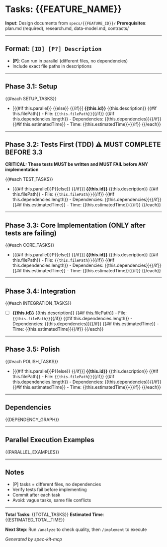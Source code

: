 # Tasks: {{FEATURE_NAME}}

**Input**: Design documents from `specs/{{FEATURE_ID}}/`
**Prerequisites**: plan.md (required), research.md, data-model.md, contracts/

---

## Format: `[ID] [P?] Description`
- **[P]**: Can run in parallel (different files, no dependencies)
- Include exact file paths in descriptions

---

## Phase 3.1: Setup

{{#each SETUP_TASKS}}
- [{{#if this.parallel}} {{else}} {{/if}}] **{{this.id}}** {{this.description}}
{{#if this.filePath}}  - File: `{{this.filePath}}`{{/if}}
{{#if this.dependencies.length}}  - Dependencies: {{this.dependencies}}{{/if}}
{{#if this.estimatedTime}}  - Time: {{this.estimatedTime}}{{/if}}
{{/each}}

---

## Phase 3.2: Tests First (TDD) ⚠️ MUST COMPLETE BEFORE 3.3

**CRITICAL: These tests MUST be written and MUST FAIL before ANY implementation**

{{#each TEST_TASKS}}
- [{{#if this.parallel}}P{{else}} {{/if}}] **{{this.id}}** {{this.description}}
{{#if this.filePath}}  - File: `{{this.filePath}}`{{/if}}
{{#if this.dependencies.length}}  - Dependencies: {{this.dependencies}}{{/if}}
{{#if this.estimatedTime}}  - Time: {{this.estimatedTime}}{{/if}}
{{/each}}

---

## Phase 3.3: Core Implementation (ONLY after tests are failing)

{{#each CORE_TASKS}}
- [{{#if this.parallel}}P{{else}} {{/if}}] **{{this.id}}** {{this.description}}
{{#if this.filePath}}  - File: `{{this.filePath}}`{{/if}}
{{#if this.dependencies.length}}  - Dependencies: {{this.dependencies}}{{/if}}
{{#if this.estimatedTime}}  - Time: {{this.estimatedTime}}{{/if}}
{{/each}}

---

## Phase 3.4: Integration

{{#each INTEGRATION_TASKS}}
- [ ] **{{this.id}}** {{this.description}}
{{#if this.filePath}}  - File: `{{this.filePath}}`{{/if}}
{{#if this.dependencies.length}}  - Dependencies: {{this.dependencies}}{{/if}}
{{#if this.estimatedTime}}  - Time: {{this.estimatedTime}}{{/if}}
{{/each}}

---

## Phase 3.5: Polish

{{#each POLISH_TASKS}}
- [{{#if this.parallel}}P{{else}} {{/if}}] **{{this.id}}** {{this.description}}
{{#if this.filePath}}  - File: `{{this.filePath}}`{{/if}}
{{#if this.dependencies.length}}  - Dependencies: {{this.dependencies}}{{/if}}
{{#if this.estimatedTime}}  - Time: {{this.estimatedTime}}{{/if}}
{{/each}}

---

## Dependencies

{{DEPENDENCY_GRAPH}}

---

## Parallel Execution Examples

{{PARALLEL_EXAMPLES}}

---

## Notes
- [P] tasks = different files, no dependencies
- Verify tests fail before implementing
- Commit after each task
- Avoid: vague tasks, same file conflicts

---

**Total Tasks**: {{TOTAL_TASKS}}
**Estimated Time**: {{ESTIMATED_TOTAL_TIME}}

**Next Step**: Run `/analyze` to check quality, then `/implement` to execute

*Generated by spec-kit-mcp*

